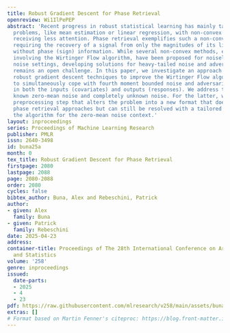 ```yaml
---
title: Robust Gradient Descent for Phase Retrieval
openreview: Wi1IlPePEP
abstract: 'Recent progress in robust statistical learning has mainly tackled convex
  problems, like mean estimation or linear regression, with non-convex challenges
  receiving less attention. Phase retrieval exemplifies such a non-convex problem,
  requiring the recovery of a signal from only the magnitudes of its linear measurements,
  without phase (sign) information. While several non-convex methods, especially those
  involving the Wirtinger Flow algorithm, have been proposed for noiseless or mild
  noise settings, developing solutions for heavy-tailed noise and adversarial corruption
  remains an open challenge. In this paper, we investigate an approach that leverages
  robust gradient descent techniques to improve the Wirtinger Flow algorithm’s ability
  to simultaneously cope with fourth moment bounded noise and adversarial contamination
  in both the inputs (covariates) and outputs (responses). We address two scenarios:
  known zero-mean noise and completely unknown noise. For the latter, we propose a
  preprocessing step that alters the problem into a new format that does not fit traditional
  phase retrieval approaches but can still be resolved with a tailored version of
  the algorithm for the zero-mean noise context.'
layout: inproceedings
series: Proceedings of Machine Learning Research
publisher: PMLR
issn: 2640-3498
id: buna25a
month: 0
tex_title: Robust Gradient Descent for Phase Retrieval
firstpage: 2080
lastpage: 2088
page: 2080-2088
order: 2080
cycles: false
bibtex_author: Buna, Alex and Rebeschini, Patrick
author:
- given: Alex
  family: Buna
- given: Patrick
  family: Rebeschini
date: 2025-04-23
address:
container-title: Proceedings of The 28th International Conference on Artificial Intelligence
  and Statistics
volume: '258'
genre: inproceedings
issued:
  date-parts:
  - 2025
  - 4
  - 23
pdf: https://raw.githubusercontent.com/mlresearch/v258/main/assets/buna25a/buna25a.pdf
extras: []
# Format based on Martin Fenner's citeproc: https://blog.front-matter.io/posts/citeproc-yaml-for-bibliographies/
---
```

